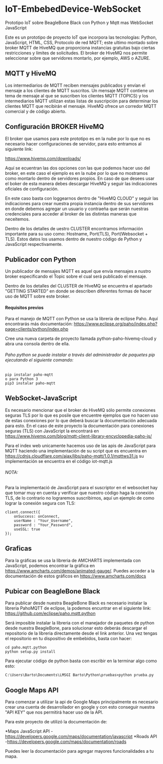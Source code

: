 # IoT-EmbebedDevice-WebSocket
Prototipo IoT sobre BeagleBone Black con Python y Mqtt mas WebSocket JavaScript

Este es un prototipo de proyecto IoT que incorpora las tecnologías: Python, JavaScript, HTML, CSS, Protocolo de red MQTT; este ultimo montado sobre broker MQTT de HiveMQ que proporciona instancias gratuitas bajo ciertas restricciones y límites de solicitudes. El broker de HiveMQ nos permite seleccionar sobre que servidores montarlo, por ejemplo, AWS o AZURE.

## MQTT y HiveMQ

Los intermediarios de MQTT reciben mensajes publicados y envían el mensaje a los clientes de MQTT suscritos. Un mensaje MQTT contiene un tema de mensaje al que se suscriben los clientes MQTT (TOPICS) y los intermediarios MQTT utilizan estas listas de suscripción para determinar los clientes MQTT que recibirán el mensaje.
HiveMQ ofrece un corredor MQTT comercial y de código abierto.

## Configuración BROKER HiveMQ

El broker que usamos para este prototipo es en la nube por lo que no es necesario hacer configuraciones de servidor, para esto entramos al siguiente link: 

https://www.hivemq.com/downloads/

Aquí se ecuentran las dos opciones con las que podemos hacer uso del broker, en este caso el ejemplo es en la nube por lo que no mostramos como montarlo dentro de servidores propios. En caso de que desees usar el boker de esta manera debes descargar HiveMQ y seguir las indicaciones oficiales de configuración.

En este caso basta con loggearnos dentro de "HiveMQ CLOUD" y seguir las indicaciones para crear nuestra propia instancia dentro de sus servidores en donde debemos agregar un usuario y contraeña que serán nuestras credenciales para acceder al broker de las distintas maneras que neceitemos.

Dentro de los detalles de uestro CLUSTER encontramos información importante para su uso como: Hostname, Port(TLS), Port(Websocket + TLS). Estos datos los usamos dentro de nuestro código de Python y JavaScript respectivamente.

## Publicador con Python

Un publicador de mensajes MQTT es aquel que envía mensajes a nustro broker especificando el Topic sobre el cual será publicado el mensaje.

Dentro de los detalles del CLUSTER de HiveMQ se encuentra el apartado "GETTING STARTED" en donde se describen diferentes formas de hacer uso de MQTT sobre este broker.

#### Requisitos previos 

Para el manejo de MQTT con Python se usa la libreria de eclipse Paho. Aquí encontrarás más documentación: https://www.eclipse.org/paho/index.php?page=clients/python/index.php

Cree una nueva carpeta de proyecto llamada python-paho-hivemq-cloud y abra una consola dentro de ella.

###### Paho python se puede instalar a través del administrador de paquetes pip ejecutando el siguiente comando:
```
pip instalar paho-mqtt
o para Python 3
pip3 instalar paho-mqtt
```
## WebSocket-JavaScript

Es necesario mencionar que el broker de HiveMQ sólo permite conexiones seguras TLS por lo que es posile que encuentre ejemplos que no hacen uso de estas conexiones por lo que deberá buscar la documentación adecuada para esto. En el caso de este proyecto la documentación para conexiones seguras (TLS) con JavaScript la encontrará en https://www.hivemq.com/blog/mqtt-client-library-encyclopedia-paho-js/

Para el index web unicamente hacemos uso de las apis de JavaScript para MQTT haciendo una implementación de su script que es encuentra en https://cdnjs.cloudflare.com/ajax/libs/paho-mqtt/1.0.1/mqttws31.js su implementación se encuentra en el código iot-mqtt.js 


###### NOTA:
Para la implementació de JavaScript para el suscriptor en el websocket hay que tomar muy en cuenta y verificar que nuestro código haga la conexión TLS, de lo contrario no lograremos suscribirnos, aquí un ejemplo de como lograr la conexión segura con TLS:
```
client.connect({
	onSuccess: onConnect, 
	userName : "Your_Username",
	password : "Your_Password",
    useSSL: true
});
```
## Graficas

Para la gráficas se usa la libreria de AMCHARTS implementada con JavaScript, podemos encontrar la gráfica en https://www.amcharts.com/demos/animated-gauge/. Puedes acceder a la documentación de estos gráficos en https://www.amcharts.com/docs

## Pubicar con BeagleBone Black

Para publicar desde nuestra BeagleBone Black es necesario instalar la libreria PahoMQTT de eclipse, la podemos encuntrar en el siguiente link:
https://github.com/eclipse/paho.mqtt.python

Será imposible instalar la libreria con el manejador de paquetes de python desde nuestra BeagleBone, para solucionar esto deberás descargar el repositorio de la libreria directamente desde el link anterior. Una vez tengas el repositorio en tu dispositivo de embebidos, basta con hacer:

```
cd paho.mqtt.python
python setup.py install
```

Para ejecutar código de python basta con escribir en la terminar algo como esto:
```
C:\Users\Barto\Documents\LMSGI Barto\Python\pruebas>python prueba.py
```
## Google Maps API

Para comenzar a utilizar la api de Google Maps principalmente es necesario crear una cuenta de desarrollador en google y con esto conseguir nuestra "API KEY" que nos permitirá hacer uso de la API.

Para este proyecto de utilizó la documentación de:

*Maps JavaScript API
 -https://developers.google.com/maps/documentation/javascript
*Roads API 
 -https://developers.google.com/maps/documentation/roads

Puedes leer la documentación para agregar mayores funcionalidades a tu mapa.